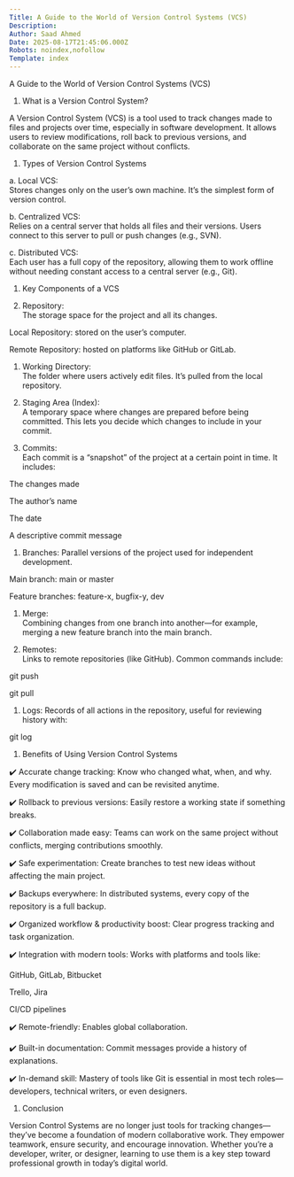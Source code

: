 ```yaml
---
Title: A Guide to the World of Version Control Systems (VCS)
Description: 
Author: Saad Ahmed
Date: 2025-08-17T21:45:06.000Z
Robots: noindex,nofollow
Template: index
---
```

<p>A Guide to the World of Version Control Systems (VCS)</p>

<ol>
<li>What is a Version Control System?</li>
</ol>

<p>A Version Control System (VCS) is a tool used to track changes made to files and projects over time, especially in software development. It allows users to review modifications, roll back to previous versions, and collaborate on the same project without conflicts.</p>




<ol>
<li>Types of Version Control Systems</li>
</ol>

<p>a. Local VCS:<br>
Stores changes only on the user’s own machine. It’s the simplest form of version control.</p>

<p>b. Centralized VCS:<br>
Relies on a central server that holds all files and their versions. Users connect to this server to pull or push changes (e.g., SVN).</p>

<p>c. Distributed VCS:<br>
Each user has a full copy of the repository, allowing them to work offline without needing constant access to a central server (e.g., Git).</p>




<ol>
<li><p>Key Components of a VCS</p></li>
<li><p>Repository:<br>
The storage space for the project and all its changes.</p></li>
</ol>

<p>Local Repository: stored on the user’s computer.</p>

<p>Remote Repository: hosted on platforms like GitHub or GitLab.</p>

<ol>
<li><p>Working Directory:<br>
The folder where users actively edit files. It’s pulled from the local repository.</p></li>
<li><p>Staging Area (Index):<br>
A temporary space where changes are prepared before being committed. This lets you decide which changes to include in your commit.</p></li>
<li><p>Commits:<br>
Each commit is a “snapshot” of the project at a certain point in time. It includes:</p></li>
</ol>

<p>The changes made</p>

<p>The author’s name</p>

<p>The date</p>

<p>A descriptive commit message</p>

<ol>
<li>Branches:
Parallel versions of the project used for independent development.</li>
</ol>

<p>Main branch: main or master</p>

<p>Feature branches: feature-x, bugfix-y, dev</p>

<ol>
<li><p>Merge:<br>
Combining changes from one branch into another—for example, merging a new feature branch into the main branch.</p></li>
<li><p>Remotes:<br>
Links to remote repositories (like GitHub). Common commands include:</p></li>
</ol>

<p>git push</p>

<p>git pull</p>

<ol>
<li>Logs:
Records of all actions in the repository, useful for reviewing history with:</li>
</ol>

<p>git log</p>




<ol>
<li>Benefits of Using Version Control Systems</li>
</ol>

<p>✔️ Accurate change tracking: Know who changed what, when, and why. Every modification is saved and can be revisited anytime.</p>

<p>✔️ Rollback to previous versions: Easily restore a working state if something breaks.</p>

<p>✔️ Collaboration made easy: Teams can work on the same project without conflicts, merging contributions smoothly.</p>

<p>✔️ Safe experimentation: Create branches to test new ideas without affecting the main project.</p>

<p>✔️ Backups everywhere: In distributed systems, every copy of the repository is a full backup.</p>

<p>✔️ Organized workflow &amp; productivity boost: Clear progress tracking and task organization.</p>

<p>✔️ Integration with modern tools: Works with platforms and tools like:</p>

<p>GitHub, GitLab, Bitbucket</p>

<p>Trello, Jira</p>

<p>CI/CD pipelines</p>

<p>✔️ Remote-friendly: Enables global collaboration.</p>

<p>✔️ Built-in documentation: Commit messages provide a history of explanations.</p>

<p>✔️ In-demand skill: Mastery of tools like Git is essential in most tech roles—developers, technical writers, or even designers.</p>




<ol>
<li>Conclusion</li>
</ol>

<p>Version Control Systems are no longer just tools for tracking changes—they’ve become a foundation of modern collaborative work. They empower teamwork, ensure security, and encourage innovation. Whether you’re a developer, writer, or designer, learning to use them is a key step toward professional growth in today’s digital world.</p>

